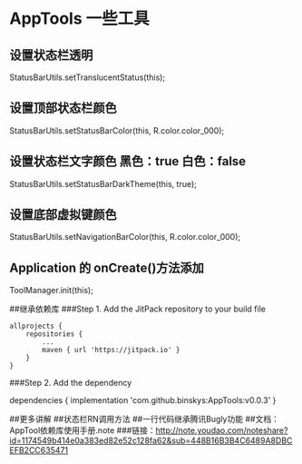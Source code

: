
# AppTools 一些工具
## 设置状态栏透明
StatusBarUtils.setTranslucentStatus(this);
## 设置顶部状态栏颜色  
StatusBarUtils.setStatusBarColor(this, R.color.color_000);
## 设置状态栏文字颜色  黑色：true  白色：false
StatusBarUtils.setStatusBarDarkTheme(this, true);
## 设置底部虚拟键颜色  
StatusBarUtils.setNavigationBarColor(this, R.color.color_000);
## Application 的 onCreate()方法添加
ToolManager.init(this);

##继承依赖库
###Step 1. Add the JitPack repository to your build file

	allprojects {
		repositories {
			...
			maven { url 'https://jitpack.io' }
		}
	}
	
 ###Step 2. Add the dependency

 dependencies {
 	        implementation 'com.github.binskys:AppTools:v0.0.3'
 	}
	
##更多讲解 
##状态栏RN调用方法
##一行代码继承腾讯Bugly功能
##文档：AppTool依赖库使用手册.note
###链接：http://note.youdao.com/noteshare?id=1174549b414e0a383ed82e52c128fa62&sub=448B16B3B4C6489A8DBCEFB2CC635471
